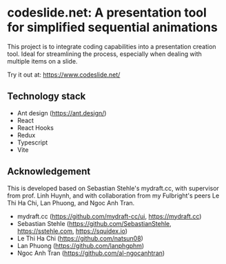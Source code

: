 # codeslide.net: A presentation tool for simplified sequential animations

This project is to integrate coding capabilities into a presentation creation tool. Ideal for streamlining the process, especially when dealing with multiple items on a slide.

Try it out at: https://www.codeslide.net/

## Technology stack

* Ant design (https://ant.design/)
* React
* React Hooks
* Redux
* Typescript
* Vite

## Acknowledgement

This is developed based on Sebastian Stehle's mydraft.cc, with supervisor from prof. Linh Huynh, and with collaboration from my Fulbright's peers Le Thi Ha Chi, Lan Phuong, and Ngoc Anh Tran.

* mydraft.cc (https://github.com/mydraft-cc/ui, https://mydraft.cc)
* Sebastian Stehle (https://github.com/SebastianStehle, https://sstehle.com, https://squidex.io)
* Le Thi Ha Chi (https://github.com/natsun08)
* Lan Phuong (https://github.com/lanphgphm)
* Ngoc Anh Tran (https://github.com/al-ngocanhtran)